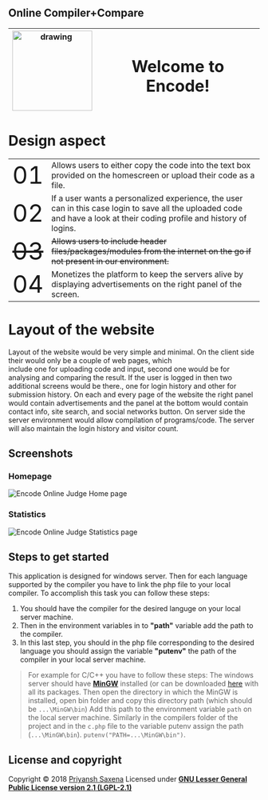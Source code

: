  

## Online Compiler+Compare

|<img src="https://cdn.pbrd.co/images/HKbWC0P.png" alt="drawing" width="160"/>|  <h1>Welcome to Encode!     </h1>|
| ---------------------- |-----------------|

# Design aspect
 
<html>


<body>

<table style="width:100%">
  
  <tr>
    <td> <font size="10">01 </td>    
    <td>Allows users to either copy the code into the text box provided on the homescreen or upload their code as a file.</td>    
  </tr>
 
  <tr>
    <td><font size="10">02</td>   
    <td>	If a user wants a personalized experience, the user can in this case login to save all the uploaded code and have a look at 				their coding profile and history of logins.
    </td>    
  </tr>
  
  <tr>
    <td><font size="10"><strike>03</strike></td>     
    <td> <strike>Allows users to include header files/packages/modules from the internet on the go if not present in our environment.</strike>
    </td>    
  </tr>
  
  <tr>
    <td><font size="10">04</td>    
    <td>Monetizes the platform to keep the servers alive by displaying advertisements on the right panel of the screen.
    </td>    
  </tr>
  
</table>

</body>
</html>


 

# Layout of the website

Layout of the website would be very simple and minimal. On the client side their would only be a couple of web pages, which  
include one for uploading code and input, second one would be for analysing and comparing the result. If the user is logged in then two additional screens would be there., one for login history and other for submission history. On each and every page of the website the right panel would contain advertisements and the panel at the bottom would contain contact info, site search, and social networks button. On server side the server environment would allow compilation of programs/code. The server will also maintain the login history and visitor count.

## Screenshots

### Homepage
![Encode Online Judge Home page](https://cdn.pbrd.co/images/HK5SJV6.png)
### Statistics
![Encode Online Judge Statistics page](https://cdn.pbrd.co/images/HK5Tp5K.png)

## Steps to get started

This application is designed for windows server.
Then for each language supported by the compiler you have to link the php file to your local compiler. To accomplish this task you can follow these steps:

 1. You should have the compiler for the desired languge on your local server machine.
 2. Then in the environment variables in to **"path"**  variable add the path to the compiler.
 3. In this last step, you should in the php file corresponding to the desired language you should  assign the variable **"putenv"** the path of the compiler in your local server machine.

> For example for C/C++ you have to follow these steps: The windows
> server should have **[MinGW](http://bit.ly/2O6hbNt)** installed (or can
> be downloaded
> [here](http://bit.ly/2ArXcoI)
> with all its packages. Then open the directory in which the MinGW is
> installed, open bin folder and copy this directory path (which should
> be `...\MinGW\bin`) Add this path to the environment variable `path`
> on the local server machine. Similarly in the compilers folder of the
> project and in the `c.php` file to the variable putenv assign the path
> (`...\MinGW\bin`). `putenv("PATH=...\MinGW\bin")`.
<html>
<h2> License and copyright</h2>
Copyright &copy; 2018 <a href="http://bit.ly/2Ji3kmj" title="Go to my profile" target="_blank">Priyansh Saxena</a> Licensed under <a href="https://github.com/llcodeAlphall/EncodeOJ/blob/master/LICENSE" target="_blank" title="View complete licensing information"><b>GNU Lesser General Public License version 2.1 (LGPL-2.1)</b></a>
</html>
